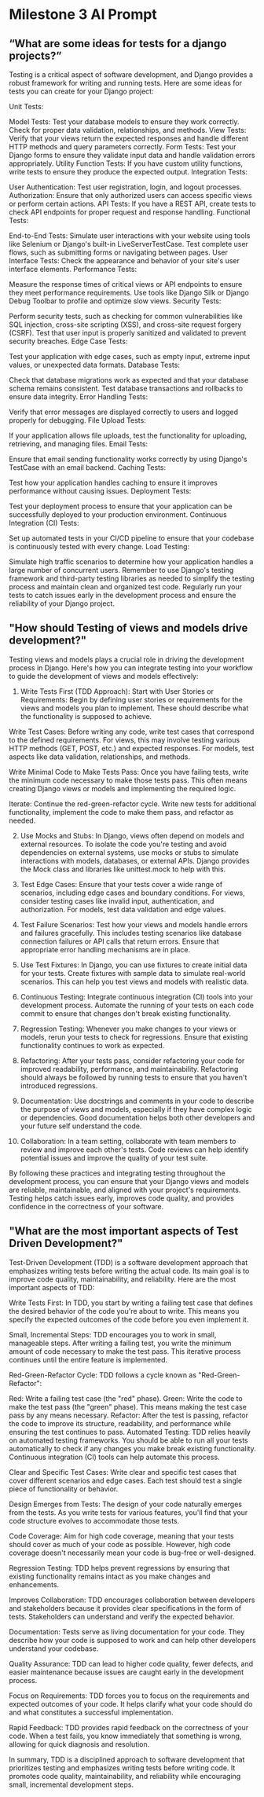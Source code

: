 # Milestone 3 AI Prompt

## “What are some ideas for tests for a django projects?”

Testing is a critical aspect of software development, and Django provides a robust framework for writing and running tests. Here are some ideas for tests you can create for your Django project:

Unit Tests:

Model Tests: Test your database models to ensure they work correctly. Check for proper data validation, relationships, and methods.
View Tests: Verify that your views return the expected responses and handle different HTTP methods and query parameters correctly.
Form Tests: Test your Django forms to ensure they validate input data and handle validation errors appropriately.
Utility Function Tests: If you have custom utility functions, write tests to ensure they produce the expected output.
Integration Tests:

User Authentication: Test user registration, login, and logout processes.
Authorization: Ensure that only authorized users can access specific views or perform certain actions.
API Tests: If you have a REST API, create tests to check API endpoints for proper request and response handling.
Functional Tests:

End-to-End Tests: Simulate user interactions with your website using tools like Selenium or Django's built-in LiveServerTestCase. Test complete user flows, such as submitting forms or navigating between pages.
User Interface Tests: Check the appearance and behavior of your site's user interface elements.
Performance Tests:

Measure the response times of critical views or API endpoints to ensure they meet performance requirements.
Use tools like Django Silk or Django Debug Toolbar to profile and optimize slow views.
Security Tests:

Perform security tests, such as checking for common vulnerabilities like SQL injection, cross-site scripting (XSS), and cross-site request forgery (CSRF).
Test that user input is properly sanitized and validated to prevent security breaches.
Edge Case Tests:

Test your application with edge cases, such as empty input, extreme input values, or unexpected data formats.
Database Tests:

Check that database migrations work as expected and that your database schema remains consistent.
Test database transactions and rollbacks to ensure data integrity.
Error Handling Tests:

Verify that error messages are displayed correctly to users and logged properly for debugging.
File Upload Tests:

If your application allows file uploads, test the functionality for uploading, retrieving, and managing files.
Email Tests:

Ensure that email sending functionality works correctly by using Django's TestCase with an email backend.
Caching Tests:

Test how your application handles caching to ensure it improves performance without causing issues.
Deployment Tests:

Test your deployment process to ensure that your application can be successfully deployed to your production environment.
Continuous Integration (CI) Tests:

Set up automated tests in your CI/CD pipeline to ensure that your codebase is continuously tested with every change.
Load Testing:

Simulate high traffic scenarios to determine how your application handles a large number of concurrent users.
Remember to use Django's testing framework and third-party testing libraries as needed to simplify the testing process and maintain clean and organized test code. Regularly run your tests to catch issues early in the development process and ensure the reliability of your Django project.

## "How should Testing of views and models drive development?"

Testing views and models plays a crucial role in driving the development process in Django. Here's how you can integrate testing into your workflow to guide the development of views and models effectively:

1. Write Tests First (TDD Approach):
Start with User Stories or Requirements: Begin by defining user stories or requirements for the views and models you plan to implement. These should describe what the functionality is supposed to achieve.

Write Test Cases: Before writing any code, write test cases that correspond to the defined requirements. For views, this may involve testing various HTTP methods (GET, POST, etc.) and expected responses. For models, test aspects like data validation, relationships, and methods.

Write Minimal Code to Make Tests Pass: Once you have failing tests, write the minimum code necessary to make those tests pass. This often means creating Django views or models and implementing the required logic.

Iterate: Continue the red-green-refactor cycle. Write new tests for additional functionality, implement the code to make them pass, and refactor as needed.

2. Use Mocks and Stubs:
In Django, views often depend on models and external resources. To isolate the code you're testing and avoid dependencies on external systems, use mocks or stubs to simulate interactions with models, databases, or external APIs. Django provides the Mock class and libraries like unittest.mock to help with this.

3. Test Edge Cases:
Ensure that your tests cover a wide range of scenarios, including edge cases and boundary conditions. For views, consider testing cases like invalid input, authentication, and authorization. For models, test data validation and edge values.

4. Test Failure Scenarios:
Test how your views and models handle errors and failures gracefully. This includes testing scenarios like database connection failures or API calls that return errors. Ensure that appropriate error handling mechanisms are in place.

5. Use Test Fixtures:
In Django, you can use fixtures to create initial data for your tests. Create fixtures with sample data to simulate real-world scenarios. This can help you test views and models with realistic data.

6. Continuous Testing:
Integrate continuous integration (CI) tools into your development process. Automate the running of your tests on each code commit to ensure that changes don't break existing functionality.

7. Regression Testing:
Whenever you make changes to your views or models, rerun your tests to check for regressions. Ensure that existing functionality continues to work as expected.

8. Refactoring:
After your tests pass, consider refactoring your code for improved readability, performance, and maintainability. Refactoring should always be followed by running tests to ensure that you haven't introduced regressions.

9. Documentation:
Use docstrings and comments in your code to describe the purpose of views and models, especially if they have complex logic or dependencies. Good documentation helps both other developers and your future self understand the code.

10. Collaboration:
In a team setting, collaborate with team members to review and improve each other's tests. Code reviews can help identify potential issues and improve the quality of your test suite.

By following these practices and integrating testing throughout the development process, you can ensure that your Django views and models are reliable, maintainable, and aligned with your project's requirements. Testing helps catch issues early, improves code quality, and provides confidence in the correctness of your software.

## "What are the most important aspects of Test Driven Development?"

Test-Driven Development (TDD) is a software development approach that emphasizes writing tests before writing the actual code. Its main goal is to improve code quality, maintainability, and reliability. Here are the most important aspects of TDD:

Write Tests First: In TDD, you start by writing a failing test case that defines the desired behavior of the code you're about to write. This means you specify the expected outcomes of the code before you even implement it.

Small, Incremental Steps: TDD encourages you to work in small, manageable steps. After writing a failing test, you write the minimum amount of code necessary to make the test pass. This iterative process continues until the entire feature is implemented.

Red-Green-Refactor Cycle: TDD follows a cycle known as "Red-Green-Refactor":

Red: Write a failing test case (the "red" phase).
Green: Write the code to make the test pass (the "green" phase). This means making the test case pass by any means necessary.
Refactor: After the test is passing, refactor the code to improve its structure, readability, and performance while ensuring the test continues to pass.
Automated Testing: TDD relies heavily on automated testing frameworks. You should be able to run all your tests automatically to check if any changes you make break existing functionality. Continuous integration (CI) tools can help automate this process.

Clear and Specific Test Cases: Write clear and specific test cases that cover different scenarios and edge cases. Each test should test a single piece of functionality or behavior.

Design Emerges from Tests: The design of your code naturally emerges from the tests. As you write tests for various features, you'll find that your code structure evolves to accommodate those tests.

Code Coverage: Aim for high code coverage, meaning that your tests should cover as much of your code as possible. However, high code coverage doesn't necessarily mean your code is bug-free or well-designed.

Regression Testing: TDD helps prevent regressions by ensuring that existing functionality remains intact as you make changes and enhancements.

Improves Collaboration: TDD encourages collaboration between developers and stakeholders because it provides clear specifications in the form of tests. Stakeholders can understand and verify the expected behavior.

Documentation: Tests serve as living documentation for your code. They describe how your code is supposed to work and can help other developers understand your codebase.

Quality Assurance: TDD can lead to higher code quality, fewer defects, and easier maintenance because issues are caught early in the development process.

Focus on Requirements: TDD forces you to focus on the requirements and expected outcomes of your code. It helps clarify what your code should do and what constitutes a successful implementation.

Rapid Feedback: TDD provides rapid feedback on the correctness of your code. When a test fails, you know immediately that something is wrong, allowing for quick diagnosis and resolution.

In summary, TDD is a disciplined approach to software development that prioritizes testing and emphasizes writing tests before writing code. It promotes code quality, maintainability, and reliability while encouraging small, incremental development steps.